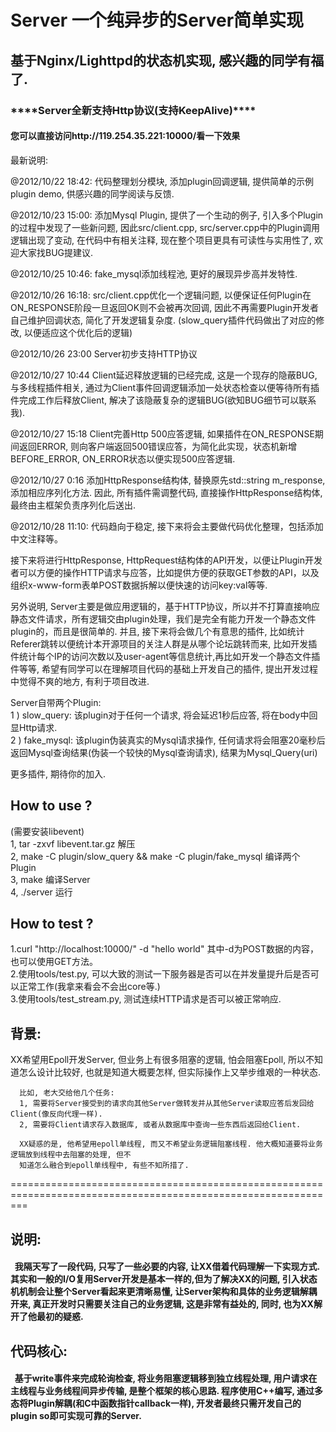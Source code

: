 <h1>Server 一个纯异步的Server简单实现</h1>
<h2>基于Nginx/Lighttpd的状态机实现, 感兴趣的同学有福了. </h3>
<h3>****Server全新支持Http协议(支持KeepAlive)****</h3>
<h4>您可以直接访问http://119.254.35.221:10000/看一下效果</h4>

<p>最新说明:</p>
<p>@2012/10/22 18:42: 代码整理划分模块, 添加plugin回调逻辑, 提供简单的示例plugin demo, 供感兴趣的同学阅读与反馈. </p>
<p>@2012/10/23 15:00: 添加Mysql Plugin, 提供了一个生动的例子, 引入多个Plugin的过程中发现了一些新问题, 因此src/client.cpp, src/server.cpp中的Plugin调用逻辑出现了变动, 在代码中有相关注释, 现在整个项目更具有可读性与实用性了, 欢迎大家找BUG提建议.</p>
<p>@2012/10/25 10:46: fake_mysql添加线程池, 更好的展现异步高并发特性.</p>
<p>@2012/10/26 16:18: src/client.cpp优化一个逻辑问题, 以便保证任何Plugin在ON_RESPONSE阶段一旦返回OK则不会被再次回调, 因此不再需要Plugin开发者自己维护回调状态, 简化了开发逻辑复杂度. (slow_query插件代码做出了对应的修改, 以便适应这个优化后的逻辑)</p>
<p>@2012/10/26  23:00 Server初步支持HTTP协议</p>
<p>@2012/10/27  10:44 Client延迟释放逻辑的已经完成, 这是一个现存的隐蔽BUG, 与多线程插件相关, 通过为Client事件回调逻辑添加一处状态检查以便等待所有插件完成工作后释放Client, 解决了该隐蔽复杂的逻辑BUG(欲知BUG细节可以联系我).</p>
<p>@2012/10/27  15:18 Client完善Http 500应答逻辑, 如果插件在ON_RESPONSE期间返回ERROR, 则向客户端返回500错误应答，为简化此实现，状态机新增BEFORE_ERROR, ON_ERROR状态以便实现500应答逻辑.</p>
<p>@2012/10/27  0:16 添加HttpResponse结构体, 替换原先std::string m_response, 添加相应序列化方法. 因此, 所有插件需调整代码, 直接操作HttpResponse结构体, 最终由主框架负责序列化后送出.</p>
<p>@2012/10/28  11:10: 代码趋向于稳定, 接下来将会主要做代码优化整理，包括添加中文注释等。</p>
<p>接下来将进行HttpResponse, HttpRequest结构体的API开发，以便让Plugin开发者可以方便的操作HTTP请求与应答，比如提供方便的获取GET参数的API，以及组织x-www-form表单POST数据拆解以便快速的访问key:val等等.</p>
<p>另外说明, Server主要是做应用逻辑的，基于HTTP协议，所以并不打算直接响应静态文件请求，所有逻辑交由plugin处理，我们是完全有能力开发一个静态文件plugin的，而且是很简单的. 并且, 接下来将会做几个有意思的插件, 比如统计Referer跳转以便统计本开源项目的关注人群是从哪个论坛跳转而来, 比如开发插件统计每个IP的访问次数以及user-agent等信息统计,再比如开发一个静态文件插件等等, 希望有同学可以在理解项目代码的基础上开发自己的插件, 提出开发过程中觉得不爽的地方, 有利于项目改进.</p>

<p>Server自带两个Plugin:<br/>
1 ) slow_query: 该plugin对于任何一个请求, 将会延迟1秒后应答, 将在body中回显Http请求.<br/>
2 ) fake_mysql: 该plugin伪装真实的Mysql请求操作, 任何请求将会阻塞20毫秒后返回Mysql查询结果(伪装一个较快的Mysql查询请求), 结果为Mysql_Query(uri)<br/>

更多插件, 期待你的加入.
</p>

<h2>How to use ?</h2>
(需要安装libevent)<br/>
1, tar -zxvf libevent.tar.gz 解压<br/>
2, make -C plugin/slow_query && make -C plugin/fake_mysql 编译两个Plugin<br/>
3, make 编译Server<br/>
4, ./server 运行<br/>

<h2>How to test ?</h2>
1.curl "http://localhost:10000/" -d "hello world" 其中-d为POST数据的内容， 也可以使用GET方法。<br/>
2.使用tools/test.py, 可以大致的测试一下服务器是否可以在并发量提升后是否可以正常工作(我拿来看会不会出core等.) <br/>
3.使用tools/test_stream.py, 测试连续HTTP请求是否可以被正常响应. <br/>

<p></p>
<h2>背景:</h2>       
      XX希望用Epoll开发Server, 但业务上有很多阻塞的逻辑, 怕会阻塞Epoll, 所以不知道怎么设计比较好, 也就是知道大概要怎样, 但实际操作上又举步维艰的一种状态.
      
      比如, 老大交给他几个任务:
      1, 需要将Server接受到的请求向其他Server做转发并从其他Server读取应答后发回给Client(像反向代理一样).
      2, 需要将Client请求存入数据库, 或者从数据库中查询一些东西后返回给Client.
      
      XX疑惑的是, 他希望用epoll单线程, 而又不希望业务逻辑阻塞线程. 他大概知道要将业务逻辑放到线程中去阻塞的处理, 但不
      知道怎么融合到epoll单线程中, 有些不知所措了.
<p>===============================================================================================================</p>
<h2>说明:</h2>
<h4>
     &nbsp;&nbsp;我隔天写了一段代码, 只写了一些必要的内容, 让XX借着代码理解一下实现方式. 其实和一般的I/O复用Server开发是基本一样的,但为了解决XX的问题, 引入状态机机制会让整个Server看起来更清晰易懂, 让Server架构和具体的业务逻辑解耦开来, 真正开发时只需要关注自己的业务逻辑, 这是非常有益处的, 同时, 也为XX解开了他最初的疑惑.
</h4>

<h2>代码核心:</h2> 
<h4>&nbsp;&nbsp;基于write事件来完成轮询检查, 将业务阻塞逻辑移到独立线程处理, 用户请求在主线程与业务线程间异步传输, 是整个框架的核心思路.
程序使用C++编写, 通过多态将Plugin解耦(和C中函数指针callback一样), 开发者最终只需开发自己的plugin so即可实现可靠的Server.

